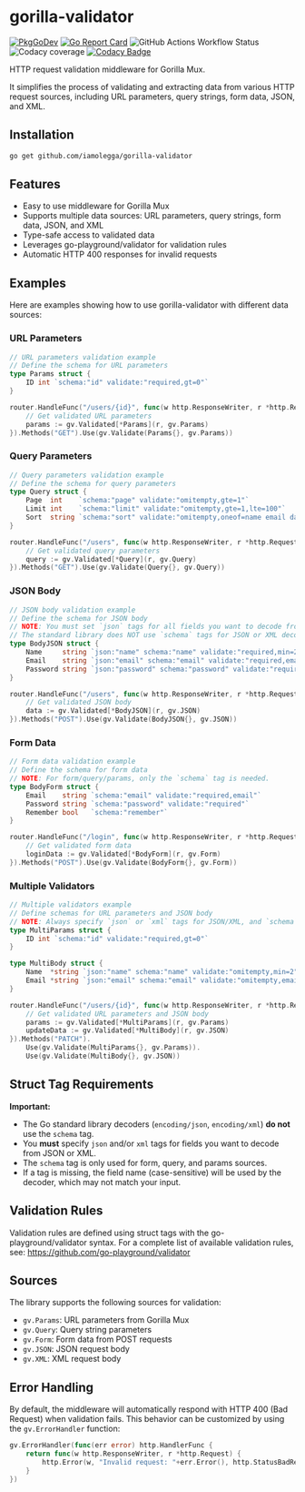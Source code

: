# gorilla-validator


[![PkgGoDev](https://pkg.go.dev/badge/github.com/iamolegga/gorilla-validator)](https://pkg.go.dev/github.com/iamolegga/gorilla-validator) [![Go Report Card](https://goreportcard.com/badge/github.com/iamolegga/gorilla-validator)](https://goreportcard.com/report/github.com/iamolegga/gorilla-validator) ![GitHub Actions Workflow Status](https://img.shields.io/github/actions/workflow/status/iamolegga/gorilla-validator/on-push-main.yml) ![Codacy coverage](https://img.shields.io/codacy/coverage/08ef22b3391240aa8806a48e6891e3d6) [![Codacy Badge](https://app.codacy.com/project/badge/Grade/08ef22b3391240aa8806a48e6891e3d6)](https://app.codacy.com/gh/iamolegga/gorilla-validator/dashboard?utm_source=gh&utm_medium=referral&utm_content=&utm_campaign=Badge_grade)

HTTP request validation middleware for Gorilla Mux.

It simplifies the process of validating and extracting data from various HTTP request sources, including URL parameters, query strings, form data, JSON, and XML.

## Installation

```sh
go get github.com/iamolegga/gorilla-validator
```

## Features

- Easy to use middleware for Gorilla Mux
- Supports multiple data sources: URL parameters, query strings, form data, JSON, and XML
- Type-safe access to validated data
- Leverages go-playground/validator for validation rules
- Automatic HTTP 400 responses for invalid requests

## Examples

Here are examples showing how to use gorilla-validator with different data sources:

### URL Parameters

```go
// URL parameters validation example
// Define the schema for URL parameters
type Params struct {
    ID int `schema:"id" validate:"required,gt=0"`
}

router.HandleFunc("/users/{id}", func(w http.ResponseWriter, r *http.Request) {
    // Get validated URL parameters
    params := gv.Validated[*Params](r, gv.Params)
}).Methods("GET").Use(gv.Validate(Params{}, gv.Params))
```

### Query Parameters

```go
// Query parameters validation example
// Define the schema for query parameters
type Query struct {
    Page  int    `schema:"page" validate:"omitempty,gte=1"`
    Limit int    `schema:"limit" validate:"omitempty,gte=1,lte=100"`
    Sort  string `schema:"sort" validate:"omitempty,oneof=name email date"`
}

router.HandleFunc("/users", func(w http.ResponseWriter, r *http.Request) {
    // Get validated query parameters
    query := gv.Validated[*Query](r, gv.Query)
}).Methods("GET").Use(gv.Validate(Query{}, gv.Query))
```

### JSON Body

```go
// JSON body validation example
// Define the schema for JSON body
// NOTE: You must set `json` tags for all fields you want to decode from JSON.
// The standard library does NOT use `schema` tags for JSON or XML decoding.
type BodyJSON struct {
    Name     string `json:"name" schema:"name" validate:"required,min=2"`
    Email    string `json:"email" schema:"email" validate:"required,email"`
    Password string `json:"password" schema:"password" validate:"required,min=8"`
}

router.HandleFunc("/users", func(w http.ResponseWriter, r *http.Request) {
    // Get validated JSON body
    data := gv.Validated[*BodyJSON](r, gv.JSON)
}).Methods("POST").Use(gv.Validate(BodyJSON{}, gv.JSON))
```

### Form Data

```go
// Form data validation example
// Define the schema for form data
// NOTE: For form/query/params, only the `schema` tag is needed.
type BodyForm struct {
    Email    string `schema:"email" validate:"required,email"`
    Password string `schema:"password" validate:"required"`
    Remember bool   `schema:"remember"`
}

router.HandleFunc("/login", func(w http.ResponseWriter, r *http.Request) {
    // Get validated form data
    loginData := gv.Validated[*BodyForm](r, gv.Form)
}).Methods("POST").Use(gv.Validate(BodyForm{}, gv.Form))
```

### Multiple Validators

```go
// Multiple validators example
// Define schemas for URL parameters and JSON body
// NOTE: Always specify `json` or `xml` tags for JSON/XML, and `schema` for form/query/params.
type MultiParams struct {
    ID int `schema:"id" validate:"required,gt=0"`
}

type MultiBody struct {
    Name  *string `json:"name" schema:"name" validate:"omitempty,min=2"`
    Email *string `json:"email" schema:"email" validate:"omitempty,email"`
}

router.HandleFunc("/users/{id}", func(w http.ResponseWriter, r *http.Request) {
    // Get validated URL parameters and JSON body
    params := gv.Validated[*MultiParams](r, gv.Params)
    updateData := gv.Validated[*MultiBody](r, gv.JSON)
}).Methods("PATCH").
    Use(gv.Validate(MultiParams{}, gv.Params)).
    Use(gv.Validate(MultiBody{}, gv.JSON))
```

## Struct Tag Requirements

**Important:**

- The Go standard library decoders (`encoding/json`, `encoding/xml`) **do not** use the `schema` tag.
- You **must** specify `json` and/or `xml` tags for fields you want to decode from JSON or XML.
- The `schema` tag is only used for form, query, and params sources.
- If a tag is missing, the field name (case-sensitive) will be used by the decoder, which may not match your input.

## Validation Rules

Validation rules are defined using struct tags with the go-playground/validator syntax.
For a complete list of available validation rules, see:
https://github.com/go-playground/validator

## Sources

The library supports the following sources for validation:

- `gv.Params`: URL parameters from Gorilla Mux
- `gv.Query`: Query string parameters
- `gv.Form`: Form data from POST requests
- `gv.JSON`: JSON request body
- `gv.XML`: XML request body

## Error Handling

By default, the middleware will automatically respond with HTTP 400 (Bad Request)
when validation fails. This behavior can be customized by using the `gv.ErrorHandler` function:

```go
gv.ErrorHandler(func(err error) http.HandlerFunc {
	return func(w http.ResponseWriter, r *http.Request) {
		http.Error(w, "Invalid request: "+err.Error(), http.StatusBadRequest)
	}
})
```
